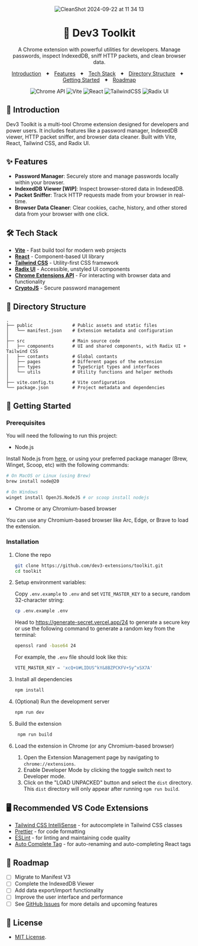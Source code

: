 <div align="center">

![CleanShot 2024-09-22 at 11 34 13](https://github.com/user-attachments/assets/d2151b9b-14c9-45bc-a2a0-ddfa25d2bbca)

# 🚀 Dev3 Toolkit

<p>A Chrome extension with powerful utilities for developers. Manage passwords, inspect IndexedDB, sniff HTTP packets, and clean browser data.</p>

<a href="#-introduction">Introduction</a>
<span>&nbsp;&nbsp;✦&nbsp;&nbsp;</span>
<a href="#-features">Features</a>
<span>&nbsp;&nbsp;✦&nbsp;&nbsp;</span>
<a href="#-tech-stack">Tech Stack</a>
<span>&nbsp;&nbsp;✦&nbsp;&nbsp;</span>
<a href="#-directory-structure">Directory Structure</a>
<span>&nbsp;&nbsp;✦&nbsp;&nbsp;</span>
<a href="#-getting-started">Getting Started</a>
<span>&nbsp;&nbsp;✦&nbsp;&nbsp;</span>
<a href="#-roadmap">Roadmap</a>

![Chrome API](https://img.shields.io/badge/Chrome%20Extension-black?style=for-the-badge&logo=ChromeWebStore&logoColor=EAB300)
![Vite](https://img.shields.io/badge/vite-black?style=for-the-badge&logo=vite&logoColor=%23646CFF.svg)
![React](https://img.shields.io/badge/react-black?style=for-the-badge&logo=react&logoColor=%2361DAFB)
![TailwindCSS](https://img.shields.io/badge/tailwind-black?style=for-the-badge&logo=tailwind-css&logoColor=2338B2AC)
![Radix UI](https://img.shields.io/badge/Radix%20UI-black?style=for-the-badge&logo=radix-ui&logoColor=white)

</div>

## 📝 Introduction

Dev3 Toolkit is a multi-tool Chrome extension designed for developers and power users. It includes features like a password manager, IndexedDB viewer, HTTP packet sniffer, and browser data cleaner. Built with Vite, React, Tailwind CSS, and Radix UI.

## ✨ Features

- **Password Manager**: Securely store and manage passwords locally within your browser.
- **IndexedDB Viewer [WIP]**: Inspect browser-stored data in IndexedDB.
- **Packet Sniffer**: Track HTTP requests made from your browser in real-time.
- **Browser Data Cleaner**: Clear cookies, cache, history, and other stored data from your browser with one click.

## 🛠️ Tech Stack

- **[Vite](https://vitejs.dev/)** - Fast build tool for modern web projects
- **[React](https://react.dev/)** - Component-based UI library
- **[Tailwind CSS](https://tailwindcss.com/)** - Utility-first CSS framework
- **[Radix UI](https://radix-ui.com/primitives/)** - Accessible, unstyled UI components
- **[Chrome Extensions API](https://developer.chrome.com/docs/extensions/reference/api)** - For interacting with browser data and functionality
- **[CryptoJS](https://www.npmjs.com/package/crypto-js)** - Secure password management

## 📂 Directory Structure

```
.
├── public               # Public assets and static files
│   └── manifest.json    # Extension metadata and configuration
│
├── src                  # Main source code
│   ├── components       # UI and shared components, with Radix UI + Tailwind CSS
│   ├── contants         # Global contants
│   ├── pages            # Different pages of the extension
│   ├── types            # TypeScript types and interfaces
│   └── utils            # Utility functions and helper methods
│
├── vite.config.ts       # Vite configuration
└── package.json         # Project metadata and dependencies
```

## 🚀 Getting Started

### Prerequisites

You will need the following to run this project:

- Node.js

Install Node.js from [here](https://nodejs.org/en/download/), or using your preferred package manager (Brew, Winget, Scoop, etc) with the following commands:

```sh
# On MacOS or Linux (using Brew)
brew install node@20

# On Windows
winget install OpenJS.NodeJS # or scoop install nodejs
```

- Chrome or any Chromium-based browser

You can use any Chromium-based browser like Arc, Edge, or Brave to load the extension.

### Installation

1. Clone the repo

   ```sh
   git clone https://github.com/dev3-extensions/toolkit.git
   cd toolkit
   ```

2. Setup environment variables:

   Copy `.env.example` to `.env` and set `VITE_MASTER_KEY` to a secure, random 32-character string:

   ```sh
   cp .env.example .env
   ```

   Head to https://generate-secret.vercel.app/24 to generate a secure key or use the following command to generate a random key from the terminal:

   ```sh
   openssl rand -base64 24
   ```

   For example, the `.env` file should look like this:

   ```ts
   VITE_MASTER_KEY = 'xcQ+U#LIDUS^kY&8BZPCKFV+Sy^xSX7A'
   ```

3. Install all dependencies

   ```sh
   npm install
   ```

4. (Optional) Run the development server

   ```sh
   npm run dev
   ```

5. Build the extension

   ```sh
    npm run build
   ```

6. Load the extension in Chrome (or any Chromium-based browser)

   1. Open the Extension Management page by navigating to `chrome://extensions`.
   2. Enable Developer Mode by clicking the toggle switch next to Developer mode.
   3. Click on the "LOAD UNPACKED" button and select the `dist` directory. This `dist` directory will only appear after running `npm run build`.

## 🖥️ Recommended VS Code Extensions

- [Tailwind CSS IntelliSense](https://marketplace.visualstudio.com/items?itemName=bradlc.vscode-tailwindcss) - for autocomplete in Tailwind CSS classes
- [Prettier](https://marketplace.visualstudio.com/items?itemName=esbenp.prettier-vscode) - for code formatting
- [ESLint](https://marketplace.visualstudio.com/items?itemName=dbaeumer.vscode-eslint) - for linting and maintaining code quality
- [Auto Complete Tag](https://marketplace.visualstudio.com/items?itemName=formulahendry.auto-complete-tag) - for auto-renaming and auto-completing React tags

## 🎯 Roadmap

- [ ] Migrate to Manifest V3
- [ ] Complete the IndexedDB Viewer
- [ ] Add data export/import functionality
- [ ] Improve the user interface and performance
- [ ] See [GitHub Issues](https://github.com/dev3-extensions/toolkit/issues?q=sort:updated-desc+is:issue+is:open) for more details and upcoming features

## 🔑 License

- [MIT License](https://github.com/dev3-extensions/toolkit/blob/main/LICENSE).
